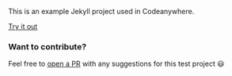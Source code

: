 This is an example Jekyll project used in Codeanywhere.

[Try it out](https://app.codeanywhere.com/workspace#https://github.com/Codeanywhere-Templates/jekyll)
### Want to contribute?

Feel free to [open a PR](https://github.com/Codeanywhere-Templates/jekyll) with any suggestions for this test project 😃 